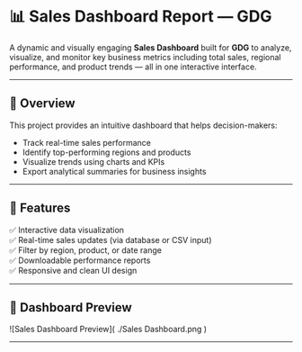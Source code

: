 # 📊 Sales Dashboard Report — GDG

A dynamic and visually engaging **Sales Dashboard** built for **GDG** to analyze, visualize, and monitor key business metrics including total sales, regional performance, and product trends — all in one interactive interface.

---

## 🚀 Overview

This project provides an intuitive dashboard that helps decision-makers:
- Track real-time sales performance
- Identify top-performing regions and products
- Visualize trends using charts and KPIs
- Export analytical summaries for business insights

---

## 🧠 Features

✅ Interactive data visualization  
✅ Real-time sales updates (via database or CSV input)  
✅ Filter by region, product, or date range  
✅ Downloadable performance reports  
✅ Responsive and clean UI design  

---



## 📸 Dashboard Preview



![Sales Dashboard Preview](
./Sales Dashboard.png
)

---
